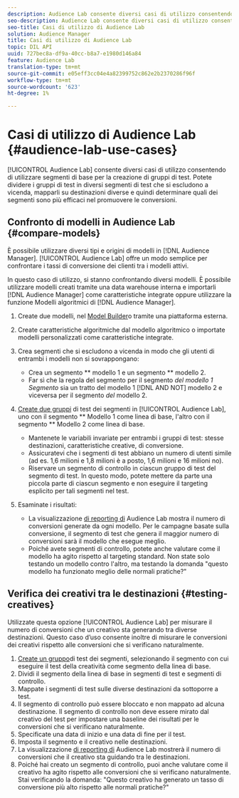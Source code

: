 ```yaml
---
description: Audience Lab consente diversi casi di utilizzo consentendo di utilizzare segmenti di base per la creazione di gruppi di test. Potete dividere i gruppi di test in diversi segmenti di test che si escludono a vicenda, mapparli su destinazioni diverse e quindi determinare quali dei segmenti sono più efficaci nel promuovere le conversioni.
seo-description: Audience Lab consente diversi casi di utilizzo consentendo di utilizzare segmenti di base per la creazione di gruppi di test. Potete dividere i gruppi di test in diversi segmenti di test che si escludono a vicenda, mapparli su destinazioni diverse e quindi determinare quali dei segmenti sono più efficaci nel promuovere le conversioni.
seo-title: Casi di utilizzo di Audience Lab
solution: Audience Manager
title: Casi di utilizzo di Audience Lab
topic: DIL API
uuid: 727bec8a-df9a-40cc-b8a7-e1980d146a84
feature: Audience Lab
translation-type: tm+mt
source-git-commit: e05eff3cc04e4a82399752c862e2b2370286f96f
workflow-type: tm+mt
source-wordcount: '623'
ht-degree: 1%

---
```



# Casi di utilizzo di Audience Lab {#audience-lab-use-cases}

[!UICONTROL Audience Lab] consente diversi casi di utilizzo consentendo di utilizzare segmenti di base per la creazione di gruppi di test. Potete dividere i gruppi di test in diversi segmenti di test che si escludono a vicenda, mapparli su destinazioni diverse e quindi determinare quali dei segmenti sono più efficaci nel promuovere le conversioni.

## Confronto di modelli in Audience Lab {#compare-models}

È possibile utilizzare diversi tipi e origini di modelli in [!DNL Audience Manager]. [!UICONTROL Audience Lab] offre un modo semplice per confrontare i tassi di conversione dei clienti tra i modelli attivi.

<!-- audience-lab-compare-models.xml -->

In questo caso di utilizzo, si stanno confrontando diversi modelli. È possibile utilizzare modelli creati tramite una data warehouse interna e importarli [!DNL Audience Manager] come caratteristiche [](../../features/traits/create-onboarded-rule-based-traits.md#create-rules-based-or-onboarded-traits) integrate oppure utilizzare la funzione Modelli [](../../features/algorithmic-models/understanding-models.md) algoritmici di [!DNL Audience Manager].

1. Create due modelli, nel [Model Builder](../../features/algorithmic-models/create-model.md)o tramite una piattaforma esterna.
1. Create caratteristiche [](../../features/traits/create-algorithmic-traits.md) algoritmiche dal modello algoritmico o importate modelli personalizzati come caratteristiche integrate.
1. Crea segmenti che si escludono a vicenda in modo che gli utenti di entrambi i modelli non si sovrappongano:

   * Crea un segmento ** modello 1 e un segmento ** modello 2.
   * Far sì che la regola del segmento per il segmento *del modello 1 Segmento* sia un tratto del modello 1 [!DNL AND NOT] modello 2 e viceversa per il segmento *del* modello 2.

1. [Create due gruppi](../../features/audience-lab/audience-lab-manage-test-groups.md#create-test-groups) di test dei segmenti in [!UICONTROL Audience Lab], uno con il segmento ** Modello 1 come linea di base, l&#39;altro con il segmento ** Modello 2 come linea di base.

   * Mantenete le variabili invariate per entrambi i gruppi di test: stesse destinazioni, caratteristiche creative, di conversione.
   * Assicuratevi che i segmenti di test abbiano un numero di utenti simile (ad es. 1,6 milioni e 1,8 milioni è a posto, 1,6 milioni e 16 milioni no).
   * Riservare un segmento di controllo in ciascun gruppo di test del segmento di test. In questo modo, potete mettere da parte una piccola parte di ciascun segmento e non eseguire il targeting esplicito per tali segmenti nel test.

1. Esaminate i risultati:

   * La visualizzazione [di reporting di](../../features/audience-lab/audience-lab-reporting-view.md) Audience Lab mostra il numero di conversioni generate da ogni modello. Per le campagne basate sulla conversione, il segmento di test che genera il maggior numero di conversioni sarà il modello che esegue meglio.
   * Poiché avete segmenti di controllo, potete anche valutare come il modello ha agito rispetto al targeting standard. Non state solo testando un modello contro l&#39;altro, ma testando la domanda &quot;questo modello ha funzionato meglio delle normali pratiche?&quot;

## Verifica dei creativi tra le destinazioni {#testing-creatives}

<!-- audience-lab-creatives-across-destinations.xml -->

Utilizzate questa opzione [!UICONTROL Audience Lab] per misurare il numero di conversioni che un creativo sta generando tra diverse destinazioni. Questo caso d’uso consente inoltre di misurare le conversioni dei creativi rispetto alle conversioni che si verificano naturalmente.

1. [Create un gruppo](../../features/audience-lab/audience-lab-manage-test-groups.md#create-test-groups)di test dei segmenti, selezionando il segmento con cui eseguire il test della creatività come segmento della linea di base.
1. Dividi il segmento della linea di base in segmenti di test e segmenti di controllo.
1. Mappate i segmenti di test sulle diverse destinazioni da sottoporre a test.
1. Il segmento di controllo può essere bloccato e non mappato ad alcuna destinazione. Il segmento di controllo non deve essere mirato dal creativo del test per impostare una baseline dei risultati per le conversioni che si verificano naturalmente.
1. Specificate una data di inizio e una data di fine per il test.
1. Imposta il segmento e il creativo nelle destinazioni.
1. La visualizzazione [di reporting di](../../features/audience-lab/audience-lab-reporting-view.md) Audience Lab mostrerà il numero di conversioni che il creativo sta guidando tra le destinazioni.
1. Poiché hai creato un segmento di controllo, puoi anche valutare come il creativo ha agito rispetto alle conversioni che si verificano naturalmente. Stai verificando la domanda: &quot;Questo creativo ha generato un tasso di conversione più alto rispetto alle normali pratiche?&quot;
